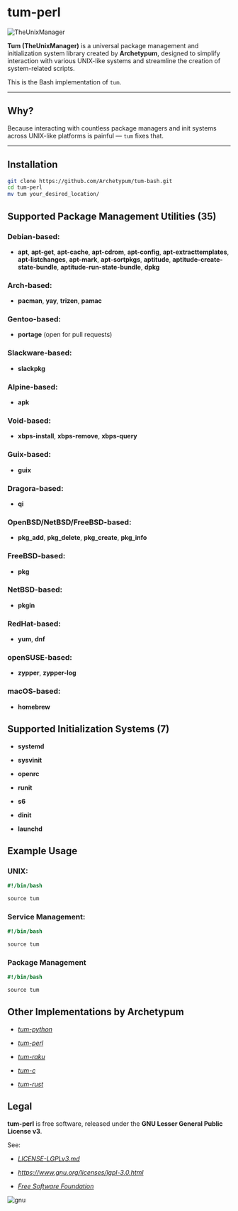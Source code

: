 # tum-perl

![TheUnixManager](https://github.com/user-attachments/assets/6c0b3fbc-1d09-4d35-9dde-33b22a468c45)

**Tum (TheUnixManager)** is a universal package management and initialization system library created by **Archetypum**, designed to simplify interaction with various UNIX-like systems and streamline the creation of system-related scripts.

This is the Bash implementation of `tum`.

---

## Why?

Because interacting with countless package managers and init systems across UNIX-like platforms is painful — `tum` fixes that.

---

## Installation

```sh
git clone https://github.com/Archetypum/tum-bash.git
cd tum-perl
mv tum your_desired_location/
```

## Supported Package Management Utilities (35)

### Debian-based:

- **apt**, **apt-get**, **apt-cache**, **apt-cdrom**, **apt-config**, **apt-extracttemplates**, **apt-listchanges**, **apt-mark**, **apt-sortpkgs**, **aptitude**, **aptitude-create-state-bundle**, **aptitude-run-state-bundle**, **dpkg**

### Arch-based:

- **pacman**, **yay**, **trizen**, **pamac**

### Gentoo-based:

- **portage** (open for pull requests)

### Slackware-based:

- **slackpkg**

### Alpine-based:

- **apk**

### Void-based:

- **xbps-install**, **xbps-remove**, **xbps-query**

### Guix-based:

- **guix**

### Dragora-based:

- **qi**

### OpenBSD/NetBSD/FreeBSD-based:

- **pkg_add**, **pkg_delete**, **pkg_create**, **pkg_info**

### FreeBSD-based:

- **pkg**

### NetBSD-based:

- **pkgin**

### RedHat-based:

- **yum**, **dnf**

### openSUSE-based:

- **zypper**, **zypper-log**

### macOS-based:

- **homebrew**

## Supported Initialization Systems (7)

- **systemd**

- **sysvinit**

- **openrc**

- **runit**

- **s6**

- **dinit**

- **launchd**

## Example Usage

### UNIX:

```perl
#!/bin/bash

source tum

```

### Service Management:

```perl
#!/bin/bash

source tum

```

### Package Management

```perl
#!/bin/bash

source tum

```

## Other Implementations by Archetypum

- [_tum-python_](https://github.com/Archetypum/tum-python)

- [_tum-perl_](https://github.com/Archetypum/tum-perl)

- [_tum-raku_](https://github.com/Archetypum/tum-raku)

- [_tum-c_](https://github.com/Archetypum/tum-c)

- [_tum-rust_](https://github.com/Archetypum/tum-rust)

## Legal

**tum-perl** is free software, released under the **GNU Lesser General Public License v3**.

See:

- [_LICENSE-LGPLv3.md_](https://github.com/Archetypum/tum-bash/blob/master/LICENSE-LGPLv3.md)

- _https://www.gnu.org/licenses/lgpl-3.0.html_

- [_Free Software Foundation_](https://www.fsf.org/)

![gnu](https://github.com/user-attachments/assets/66935a97-374f-4dbc-9f1c-428070fda139)

